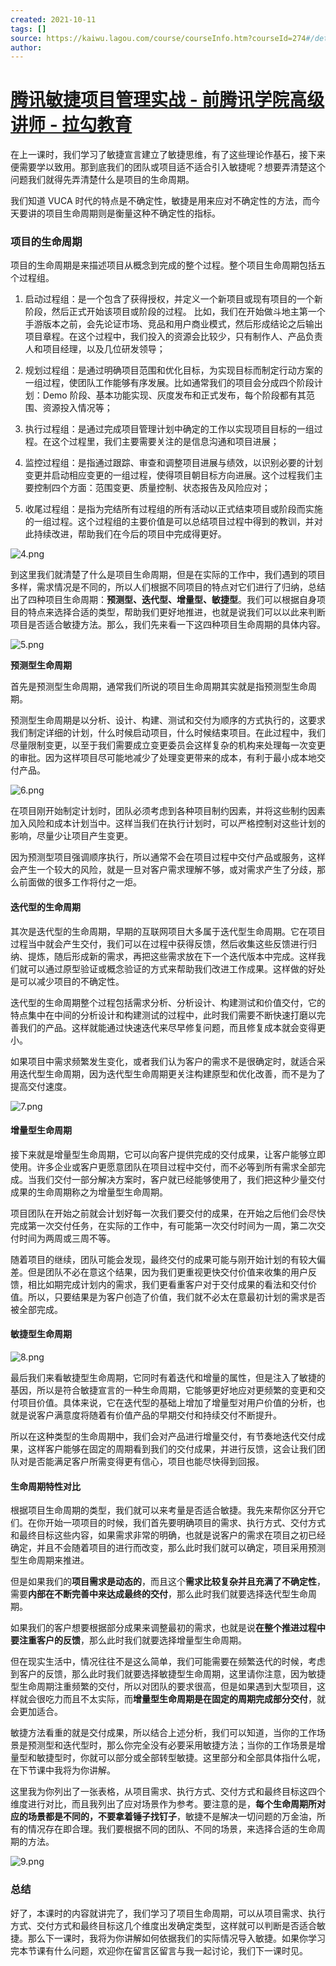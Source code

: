 ```yaml
---
created: 2021-10-11
tags: []
source: https://kaiwu.lagou.com/course/courseInfo.htm?courseId=274#/detail/pc?id=3750
author: 
---
```


# [腾讯敏捷项目管理实战 - 前腾讯学院高级讲师 - 拉勾教育](https://kaiwu.lagou.com/course/courseInfo.htm?courseId=274#/detail/pc?id=3750)


在上一课时，我们学习了敏捷宣言建立了敏捷思维，有了这些理论作基石，接下来便需要学以致用。那到底我们的团队或项目适不适合引入敏捷呢？想要弄清楚这个问题我们就得先弄清楚什么是项目的生命周期。

我们知道 VUCA 时代的特点是不确定性，敏捷是用来应对不确定性的方法，而今天要讲的项目生命周期则是衡量这种不确定性的指标。

### 项目的生命周期

项目的生命周期是来描述项目从概念到完成的整个过程。整个项目生命周期包括五个过程组。

1.  启动过程组：是一个包含了获得授权，并定义一个新项目或现有项目的一个新阶段，然后正式开始该项目或阶段的过程。 比如，我们在开始做斗地主第一个手游版本之前，会先论证市场、竞品和用户商业模式，然后形成结论之后输出项目章程。在这个过程中，我们投入的资源会比较少，只有制作人、产品负责人和项目经理，以及几位研发领导；
    
2.  规划过程组：是通过明确项目范围和优化目标，为实现目标而制定行动方案的一组过程，使团队工作能够有序发展。比如通常我们的项目会分成四个阶段计划：Demo 阶段、基本功能实现、灰度发布和正式发布，每个阶段都有其范围、资源投入情况等；
    
3.  执行过程组：是通过完成项目管理计划中确定的工作以实现项目目标的一组过程。在这个过程里，我们主要需要关注的是信息沟通和项目进展；
    
4.  监控过程组：是指通过跟踪、审查和调整项目进展与绩效，以识别必要的计划变更并启动相应变更的一组过程，使得项目朝目标方向进展。这个过程我们主要控制四个方面：范围变更、质量控制、状态报告及风险应对；
    
5.  收尾过程组：是指为完结所有过程组的所有活动以正式结束项目或阶段而实施的一组过程。这个过程组的主要价值是可以总结项目过程中得到的教训，并对此持续改进，帮助我们在今后的项目中完成得更好。
    

![4.png](https://s0.lgstatic.com/i/image/M00/29/C5/CgqCHl77FJeAb4BHAALkG3cjBKQ689.png)

到这里我们就清楚了什么是项目生命周期，但是在实际的工作中，我们遇到的项目多样，需求情况是不同的，所以人们根据不同项目的特点对它们进行了归纳，总结出了四种项目生命周期：**预测型、迭代型、增量型、敏捷型**。我们可以根据自身项目的特点来选择合适的类型，帮助我们更好地推进，也就是说我们可以以此来判断项目是否适合敏捷方法。那么，我们先来看一下这四种项目生命周期的具体内容。

![5.png](https://s0.lgstatic.com/i/image/M00/29/C6/CgqCHl77FMiAAskKAADGqAUv8iw829.png)

**预测型生命周期**

首先是预测型生命周期，通常我们所说的项目生命周期其实就是指预测型生命周期。

预测型生命周期是以分析、设计、构建、测试和交付为顺序的方式执行的，这要求我们制定详细的计划，什么时候启动项目，什么时候结束项目。在此过程中，我们尽量限制变更，以至于我们需要成立变更委员会这样复杂的机构来处理每一次变更的审批。因为这样项目尽可能地减少了处理变更带来的成本，有利于最小成本地交付产品。

![6.png](https://s0.lgstatic.com/i/image/M00/29/BA/Ciqc1F77FOiAWMvLAAJuCRnsg-s693.png)

在项目刚开始制定计划时，团队必须考虑到各种项目制约因素，并将这些制约因素加入风险和成本计划当中。这样当我们在执行计划时，可以严格控制对这些计划的影响，尽量少让项目产生变更。

因为预测型项目强调顺序执行，所以通常不会在项目过程中交付产品或服务，这样会产生一个较大的风险，就是一旦对客户需求理解不够，或对需求产生了分歧，那么前面做的很多工作将付之一炬。

#### 迭代型的生命周期

其次是迭代型的生命周期，早期的互联网项目大多属于迭代型生命周期。它在项目过程当中就会产生交付，我们可以在过程中获得反馈，然后收集这些反馈进行归纳、提炼，随后形成新的需求，再把这些需求放在下一个迭代版本中完成。这样我们就可以通过原型验证或概念验证的方式来帮助我们改进工作成果。这样做的好处是可以减少项目的不确定性。

迭代型的生命周期整个过程包括需求分析、分析设计、构建测试和价值交付，它的特点集中在中间的分析设计和构建测试的过程中，此时我们需要不断快速打磨以完善我们的产品。这样就能通过快速迭代来尽早修复问题，而且修复成本就会变得更小。

如果项目中需求频繁发生变化，或者我们认为客户的需求不是很确定时，就适合采用迭代型生命周期，因为迭代型生命周期更关注构建原型和优化改善，而不是为了提高交付速度。

![7.png](https://s0.lgstatic.com/i/image/M00/29/C6/CgqCHl77FPmAFlfdAAHXx_P_ANY677.png)

#### 增量型生命周期

接下来就是增量型生命周期，它可以向客户提供完成的交付成果，让客户能够立即使用。许多企业或客户更愿意团队在项目过程中交付，而不必等到所有需求全部完成。当我们交付一部分解决方案时，客户就已经能够使用了，我们把这种少量交付成果的生命周期称之为增量型生命周期。

项目团队在开始之前就会计划好每一次我们要交付的成果，在开始之后他们会尽快完成第一次交付任务，在实际的工作中，有可能第一次交付时间为一周，第二次交付时间为两周或三周不等。

随着项目的继续，团队可能会发现，最终交付的成果可能与刚开始计划的有较大偏差。但是团队不必在意这个结果，因为我们更重视更快交付价值来收集的用户反馈，相比如期完成计划内的需求，我们更看重客户对于交付成果的看法和交付价值。所以，只要结果是为客户创造了价值，我们就不必太在意最初计划的需求是否被全部完成。

#### 敏捷型生命周期

![8.png](https://s0.lgstatic.com/i/image/M00/29/BA/Ciqc1F77FRaAKR1sAADkSzcPeg4327.png)

最后我们来看敏捷型生命周期，它同时有着迭代和增量的属性，但是注入了敏捷的基因，所以是符合敏捷宣⾔的一种生命周期，它能够更好地应对更频繁的变更和交付项⽬价值。具体来说，它在迭代型的基础上增加了增量型对用户价值的分析，也就是说客户满意度将随着有价值产品的早期交付和持续交付不断提升。

所以在这种类型的生命周期中，我们会对产品进行增量交付，有节奏地迭代交付成果，这样客户能够在固定的周期看到我们的交付成果，并进行反馈，这会让我们团队对是否能满足客户所需变得更有信心，项目也能尽快得到回报。

#### 生命周期特性对比

根据项目生命周期的类型，我们就可以来考量是否适合敏捷。我先来帮你区分开它们。在你开始一项项目的时候，我们首先要明确项目的需求、执行方式、交付方式和最终目标这些内容，如果需求非常的明确，也就是说客户的需求在项目之初已经确定，并且不会随着项目的进行而改变，那么此时我们就可以确定，项目采用预测型生命周期来推进。

但是如果我们的**项目需求是动态的**，而且这个**需求比较复杂并且充满了不确定性**，需要**内部在不断完善中来达成最终的交付**，那么此时我们就要选择迭代型生命周期。

如果我们的客户想要根据部分成果来调整最初的需求，也就是说**在整个推进过程中要注重客户的反馈**，那么此时我们就要选择增量型生命周期。

但在现实生活中，情况往往不是这么简单，我们可能需要在频繁迭代的时候，考虑到客户的反馈，那么此时我们就要选择敏捷型生命周期，这里请你注意，因为敏捷型生命周期注重频繁的交付，所以对团队的要求很高，但是如果遇到大型项目，这样就会很吃力而且不太实际，而**增量型生命周期是在固定的周期完成部分交付**，就会更加适合。

敏捷方法看重的就是交付成果，所以结合上述分析，我们可以知道，当你的工作场景是预测型和迭代型时，那么你完全没有必要采用敏捷方法；当你的工作场景是增量型和敏捷型时，你就可以部分或全部转型敏捷。这里部分和全部具体指什么呢，在下节课中我将为你讲解。

这里我为你列出了一张表格，从项目需求、执行方式、交付方式和最终目标这四个维度进行对比，而且我列出了应对场景作为参考。要注意的是，**每个生命周期所对应的场景都是不同的，不要拿着锤子找钉子**，敏捷不是解决一切问题的万金油，所有的情况存在即合理。我们要根据不同的团队、不同的场景，来选择合适的生命周期的方法。

![9.png](https://s0.lgstatic.com/i/image/M00/29/BA/Ciqc1F77FSiACGOIAADycWnA7Ko439.png)

### 总结

好了，本课时的内容就讲完了，我们学习了项目生命周期，可以从项目需求、执行方式、交付方式和最终目标这几个维度出发确定类型，这样就可以判断是否适合敏捷。那么下一课时，我将为你讲解如何依据我们的实际情况导入敏捷。如果你学习完本节课有什么问题，欢迎你在留言区留言与我一起讨论，我们下一课时见。
